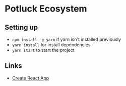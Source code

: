 # Potluck Ecosystem

## Setting up
- `npm install -g yarn` if yarn isn't installed previously
- `yarn install` for install dependencies
- `yarn start` to start the project

## Links
- [Create React App](https://github.com/facebook/create-react-app)
